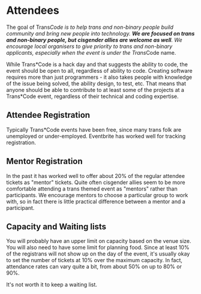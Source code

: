 # Attendees

The goal of Trans*Code is to help trans and non-binary people build community and bring new people into technology. __We are focused on trans and non-binary people, but cisgender allies are welcome as well__. We encourage local organisers to give priority to trans and non-binary applicants, especially when the event is under the Trans*Code name. 

While Trans\*Code is a hack day and that suggests the ability to code, the event should be open to all, regardless of ability to code. Creating software requires more than just programmers - it also takes people with knowledge of the issue being solved, the ability design, to test, etc. That means that anyone should be able to contribute to at least some of the projects at a Trans\*Code event, regardless of their technical and coding expertise.

## Attendee Registration

Typically Trans*Code events have been free, since many trans folk are unemployed or under-employed. Eventbrite has worked well for tracking registration.

## Mentor Registration

In the past it has worked well to offer about 20% of the regular attendee tickets as "mentor" tickets. Quite often cisgender allies seem to be more comfortable attending a trans themed event as "mentors" rather than participants. We encourage mentors to choose a particular group to work with, so in fact there is little practical difference between a mentor and a participant.

## Capacity and Waiting lists

You will probably have an upper limit on capacity based on the venue size. You will also need to have some limit for planning food. Since at least 10% of the registrans will not show up on the day of the event, it's usually okay to set the number of tickets at 10% over the maximum capacity. In fact, attendance rates can vary quite a bit, from about 50% on up to 80% or 90%.

It's not worth it to keep a waiting list.
